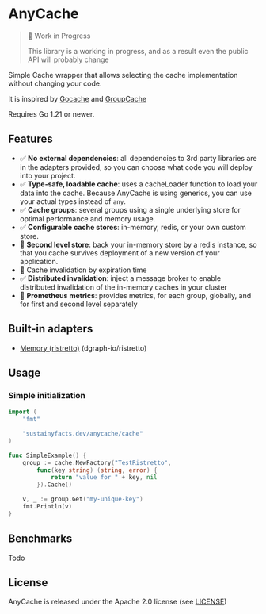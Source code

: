 # AnyCache 

> 🚧 Work in Progress
> 
> This library is a working in progress, and as a result even the public API will probably change

Simple Cache wrapper that allows selecting the cache implementation without changing your code.

It is inspired by [Gocache](https://github.com/eko/gocache) and [GroupCache](https://github.com/golang/groupcache)

Requires Go 1.21 or newer.

## Features

* ✅ __No external dependencies__: all dependencies to 3rd party libraries are in the adapters provided, so you can choose what code you will deploy into your project.
* ✅ __Type-safe, loadable cache__: uses a cacheLoader function to load your data into the cache. Because AnyCache is using generics, you can use your actual types instead of `any`.
* ✅ __Cache groups__: several groups using a single underlying store for optimal performance and memory usage.
* ✅ __Configurable cache stores__: in-memory, redis, or your own custom store.
* 🚧 __Second level store__: back your in-memory store by a redis instance, so that you cache survives deployment of a new version of your application.
* 🚧 Cache invalidation by expiration time
* ✅ __Distributed invalidation__: inject a message broker to enable distributed invalidation of the in-memory caches in your cluster
* 🚧 __Prometheus metrics__: provides metrics, for each group, globally, and for first and second level separately


## Built-in adapters

* [Memory (ristretto)](adapters/any_ristretto/README.md) (dgraph-io/ristretto)

## Usage

### Simple initialization

```go
import (
	"fmt"

	"sustainyfacts.dev/anycache/cache"
)

func SimpleExample() {
	group := cache.NewFactory("TestRistretto",
		func(key string) (string, error) {
			return "value for " + key, nil
		}).Cache()

	v, _ := group.Get("my-unique-key")
	fmt.Println(v)
}
```


## Benchmarks

Todo

## License

AnyCache is released under the Apache 2.0 license (see [LICENSE](LICENSE))